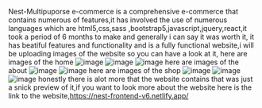 Nest-Multipuporse e-commerce is a comprehensive e-commerce that contains numerous of features,it has involved the use of numerous languages which are html5,css,sass ,bootstrap5,javascript,jquery,react,it took a period of 6 months to make and generally i can say it was worth it, it has beatiful features and functionality and is a fully functional website,i will be uploading images of the website so you can have a look at it, here are images of the home
![image](https://github.com/user-attachments/assets/8cedbc6b-7356-47b2-a876-cc3ab59dc25d)
![image](https://github.com/user-attachments/assets/34ee845a-08fb-4451-b021-1b1599dc79b4)
![image](https://github.com/user-attachments/assets/068a0873-3e7f-4d58-ae48-23424c160e6d)
here are images of the about
![image](https://github.com/user-attachments/assets/a0fbfafe-01aa-45c5-ad78-f6711396aaf8)
![image](https://github.com/user-attachments/assets/75cc1e28-50a6-475f-9886-7e0d6dc82169)
here are images of the shop
![image](https://github.com/user-attachments/assets/714a3df8-f486-43e1-a945-0772096f4f6e)
![image](https://github.com/user-attachments/assets/de2bbaf3-0bfb-4859-ad42-d6089783de8f)
![image](https://github.com/user-attachments/assets/24842157-b763-403a-91e3-8aefffc8b541)
honestly there is alot more that the website contains that was just a snick preview of it,if you want to look more about the website here is the link to the website,https://nest-frontend-v6.netlify.app/





